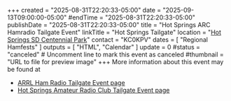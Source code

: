 +++
created = "2025-08-31T22:20:33-05:00"
date = "2025-09-13T09:00:00-05:00"
#endTime = "2025-08-31T22:20:33-05:00"
publishDate = "2025-08-31T22:20:33-05:00"
title = "Hot Springs ARC Hamradio Tailgate Event"
linkTitle = "Hot Springs Tailgate"
location = "[Hot Springs SD Centennial Park](https://maps.app.goo.gl/9d9bKuvkoyV13WdB7)"
contact = "KC0KPV"
dates = [ "Regional Hamfests" ]
outputs = [ "HTML", "Calendar" ]
update = 0
#status = "canceled"	# Uncomment line to mark this event as canceled	
#thumbnail = "URL to file for preview image"
+++
More information about this event may be found at

* [ARRL Ham Radio Tailgate Event page](http://www.arrl.org/hamfests/ham-radio-tailgate-event)
* [Hot Springs Amateur Radio Club Tailgate Event page](https://k0hs.net/swap-it-sell-it-or-snag-it-ham-radio-tailgate-event-sept-13th/)
